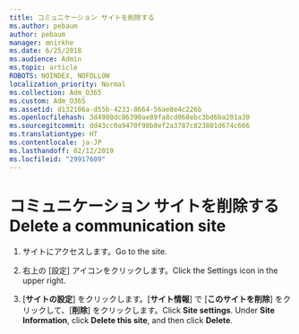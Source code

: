 ```yaml
---
title: コミュニケーション サイトを削除する
ms.author: pebaum
author: pebaum
manager: mnirkhe
ms.date: 6/25/2018
ms.audience: Admin
ms.topic: article
ROBOTS: NOINDEX, NOFOLLOW
localization_priority: Normal
ms.collection: Adm_O365
ms.custom: Adm_O365
ms.assetid: d132106a-d55b-4233-8664-56ae8e4c226b
ms.openlocfilehash: 3d4980dc86390ae89fa8cd068ebc3bd6ba201a30
ms.sourcegitcommit: dd43cc0a9470f98b8ef2a3787c823801d674c666
ms.translationtype: HT
ms.contentlocale: ja-JP
ms.lasthandoff: 02/12/2019
ms.locfileid: "29917609"
---
```

# <a name="delete-a-communication-site"></a><span data-ttu-id="4947a-102">コミュニケーション サイトを削除する</span><span class="sxs-lookup"><span data-stu-id="4947a-102">Delete a communication site</span></span>

1. <span data-ttu-id="4947a-103">サイトにアクセスします。</span><span class="sxs-lookup"><span data-stu-id="4947a-103">Go to the site.</span></span>
    
2. <span data-ttu-id="4947a-104">右上の [設定] アイコンをクリックします。</span><span class="sxs-lookup"><span data-stu-id="4947a-104">Click the Settings icon in the upper right.</span></span>
    
3. <span data-ttu-id="4947a-p101">[**サイトの設定**] をクリックします。[**サイト情報**] で [**このサイトを削除**] をクリックして、[**削除**] をクリックします。</span><span class="sxs-lookup"><span data-stu-id="4947a-p101">Click **Site settings**. Under **Site Information**, click **Delete this site**, and then click **Delete**.</span></span>
    


